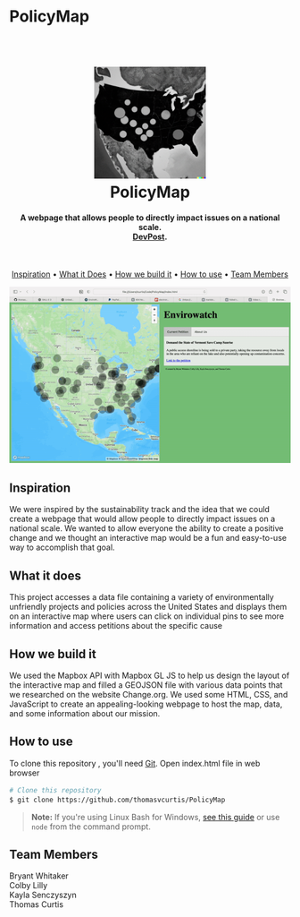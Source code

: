 # PolicyMap


<h1 align="center">
  <br>
  <img src="/images/envirowatch-thumbnail.png" alt="PolicyMap" width="200"></a>
  <br>
  PolicyMap
  <br>
</h1>

<h4 align="center">A webpage that allows people to directly impact issues on a national scale.<br><a href="https://devpost.com/software/envirowatch-pjauc6" target="_blank">DevPost</a>.</h4>

<br>

<p align="center">
  <a href="#Inspiration">Inspiration</a> •
  <a href="#What-it-does">What it Does</a> •
  <a href="#How-we-build-it">How we build it</a> •
  <a href="#How-to-use">How to use</a> •
  <a href="#Team-Members">Team Members</a> 

</p>

![screenshot](images/PolicyMap.gif)

## Inspiration

<p> We were inspired by the sustainability track and the idea that we could create a webpage that would allow people to directly impact issues on a national scale. We wanted to allow everyone the ability to create a positive change and we thought an interactive map would be a fun and easy-to-use way to accomplish that goal. </p>

## What it does
<p> This project accesses a data file containing a variety of environmentally unfriendly projects and policies across the United States and displays them on an interactive map where users can click on individual pins to see more information and access petitions about the specific cause <p>

 ## How we build it

 <p> We used the Mapbox API with Mapbox GL JS to help us design the layout of the interactive map and filled a GEOJSON file with various data points that we researched on the website Change.org. We used some HTML, CSS, and JavaScript to create an appealing-looking webpage to host the map, data, and some information about our mission. </p>



## How to use

To clone this repository , you'll need [Git](https://git-scm.com). Open index.html file in web browser 

```bash
# Clone this repository
$ git clone https://github.com/thomasvcurtis/PolicyMap

```

> **Note:**
> If you're using Linux Bash for Windows, [see this guide](https://www.howtogeek.com/261575/how-to-run-graphical-linux-desktop-applications-from-windows-10s-bash-shell/) or use `node` from the command prompt.



## Team Members

Bryant Whitaker <br>
Colby Lilly  <br>
Kayla Senczyszyn <br>
Thomas Curtis
